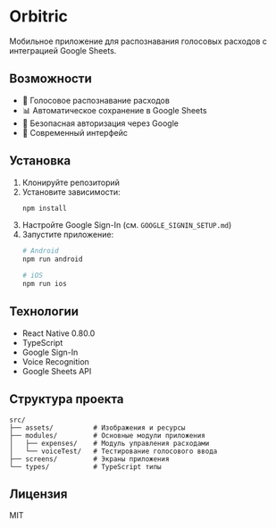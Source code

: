 # Orbitric

Мобильное приложение для распознавания голосовых расходов с интеграцией Google Sheets.

## Возможности

- 🎤 Голосовое распознавание расходов
- 📊 Автоматическое сохранение в Google Sheets
- 🔐 Безопасная авторизация через Google
- 📱 Современный интерфейс

## Установка

1. Клонируйте репозиторий
2. Установите зависимости:
   ```bash
   npm install
   ```
3. Настройте Google Sign-In (см. `GOOGLE_SIGNIN_SETUP.md`)
4. Запустите приложение:
   ```bash
   # Android
   npm run android
   
   # iOS
   npm run ios
   ```

## Технологии

- React Native 0.80.0
- TypeScript
- Google Sign-In
- Voice Recognition
- Google Sheets API

## Структура проекта

```
src/
├── assets/          # Изображения и ресурсы
├── modules/         # Основные модули приложения
│   ├── expenses/    # Модуль управления расходами
│   └── voiceTest/   # Тестирование голосового ввода
├── screens/         # Экраны приложения
└── types/           # TypeScript типы
```

## Лицензия

MIT 